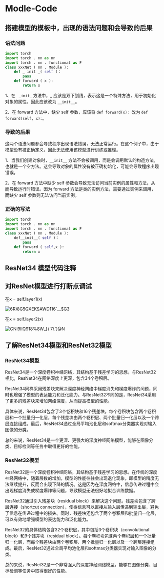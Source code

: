 # Modle-Code
## 搭建模型的模板中，出现的语法问题和会导致的后果

### 语法问题
```python
import torch 
import torch . nn as nn 
import torch . nn . functional as F  
class xxxNet ( nn . Module ):
    def _ init _( self )：
        pass
    def forward ( x ):
        return x 
```
1、在 ``` _init_``` 方法中，_ 应该是双下划线，表示这是一个特殊方法，用于初始化对象的属性。因此应该改为 ```__init__```。

2、在 forward 方法中，缺少 self 参数，应该将 ```def forward(x): ```改为 ```def forward(self, x):```。

### 导致的后果
这两个语法问题都会导致程序出现语法错误，无法正常运行。在这个例子中，由于模型没有被正确定义，因此无法使用该模型进行训练或推理。

1、当我们创建对象时，```__init__``` 方法不会被调用，而是会调用默认的构造方法，也就是一个空方法。这会导致对象的属性没有被正确初始化，可能会导致程序出现错误。

2、在 forward 方法中缺少 self 参数会导致无法访问当前实例的属性和方法，从而导致运行时错误。因为 forward 方法是类的实例方法，需要通过实例来调用，而缺少 self 参数则无法访问当前实例。

### 正确的写法
```python
import torch 
import torch . nn as nn 
import torch . nn . functional as F  
class xxxNet ( nn . Module ):
    def__init__( self )：
        pass
    def forward ( self,x ):
        return x 
```

## ResNet34 模型代码注释






## 对ResNet模型进行打断点调试
 在x = self.layer1(x)
 
![6R)8G5GXEKSAWD116`__$G3](https://github.com/lichunying20/Modle-Code/assets/128216499/f5bfa209-4e7d-4179-8998-fd39b27ff7f6)

在x = self.layer2(x)

![GNI9IIQ918%8W_}) 7{`)@N](https://github.com/lichunying20/Modle-Code/assets/128216499/332252f4-3ffd-4129-b9ad-7c0e29568041)













## 了解ResNet34模型和ResNet32模型
### ResNet34模型
ResNet34是一个深度卷积神经网络，其结构基于残差学习的思想。与ResNet32相比，ResNet34在网络深度上更深，包含34个卷积层。

ResNet34同样采用残差块来解决深度神经网络中梯度消失和梯度爆炸的问题，同时也增强了模型的表达能力和泛化能力。与ResNet32不同的是，ResNet34采用了更多的残差块来增加网络深度，从而提高模型的性能。

具体来说，ResNet34包含了3个卷积块和16个残差块。每个卷积块包含两个卷积层和一个批量归一化层，每个残差块由两个卷积层、两个批量归一化层以及一个跨层连接组成。最后，ResNet34通过全局平均池化层和softmax分类器实现对输入图像的分类。

总的来说，ResNet34是一个更深、更强大的深度神经网络模型，能够在图像分类、目标检测等任务中取得更好的性能。

### ResNet32模型
ResNet32是一个深度卷积神经网络，其结构基于残差学习的思想。在传统的深度神经网络中，随着层数的增加，模型的性能往往会出现退化现象，即模型的精度无法继续提升，反而会出现下降的情况。这是因为在深度网络中，信息传递过程中会出现梯度消失或梯度爆炸等问题，导致模型无法很好地拟合训练数据。

ResNet32通过引入残差块（residual block）来解决这个问题。残差块包含了跨层连接（shortcut connection），使得信息可以直接从输入层传递到输出层，避免了信息在传递过程中的损失。同时，残差块还包含了两个卷积层和批量归一化层，可以有效地增强模型的表达能力和泛化能力。

ResNet32的具体结构包含32个卷积层，其中包括3个卷积块（convolutional block）和9个残差块（residual block）。每个卷积块包含两个卷积层和一个批量归一化层，而每个残差块由两个卷积层、两个批量归一化层以及一个跨层连接组成。最后，ResNet32通过全局平均池化层和softmax分类器实现对输入图像的分类。

总的来说，ResNet32是一个非常强大的深度神经网络模型，能够在图像分类、目标检测等任务中取得很好的性能。






